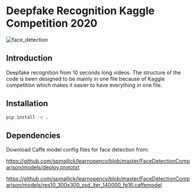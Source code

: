 # Deepfake Recognition Kaggle Competition 2020

![face_detection](https://github.com/pettod/deepfake-recognition-kaggle/assets/33998401/f15c348e-7b6c-40af-8f16-48699016f3cd)

## Introduction

Deepfake recognition from 10 seconds long videos. The structure of the code is been designed to be mainly in one file because of Kaggle competition which makes it easier to have everything in one file.

## Installation

```bash
pip install -e .
```

## Dependencies

Download Caffe model config files for face detection from:

<https://github.com/spmallick/learnopencv/blob/master/FaceDetectionComparison/models/deploy.prototxt>

<https://github.com/spmallick/learnopencv/blob/master/FaceDetectionComparison/models/res10_300x300_ssd_iter_140000_fp16.caffemodel>
